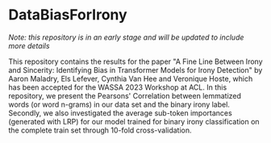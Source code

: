 # DataBiasForIrony
_Note: this repository is in an early stage and will be updated to include more details_

This repository contains the results for the paper "A Fine Line Between Irony and Sincerity: Identifying Bias in Transformer Models for Irony Detection" by Aaron Maladry, Els Lefever, Cynthia Van Hee and Veronique Hoste, which has been accepted for the WASSA 2023 Workshop at ACL. In this repository, we present the Pearsons' Correlation between lemmatized words (or word n-grams) in our data set and the binary irony label. 
Secondly, we also investigated the average sub-token importances (generated with LRP) for our model trained for binary irony classification on the complete train set through 10-fold cross-validation.
